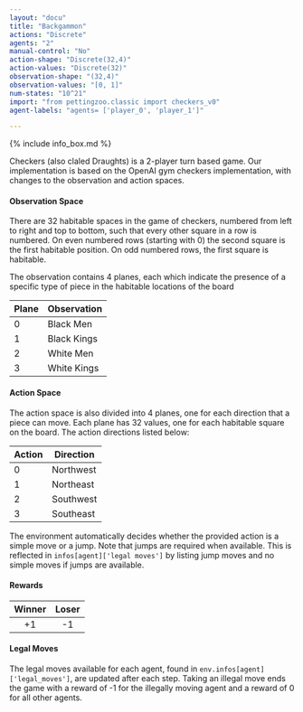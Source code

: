 ```yaml
---
layout: "docu"
title: "Backgammon"
actions: "Discrete"
agents: "2"
manual-control: "No"
action-shape: "Discrete(32,4)"
action-values: "Discrete(32)"
observation-shape: "(32,4)"
observation-values: "[0, 1]"
num-states: "10^21"
import: "from pettingzoo.classic import checkers_v0"
agent-labels: "agents= ['player_0', 'player_1']"

---
```


{% include info_box.md %}



Checkers (also claled Draughts) is a 2-player turn based game. Our implementation is based on the OpenAI gym checkers implementation, with changes to the observation and action spaces.

#### Observation Space

There are 32 habitable spaces in the game of checkers, numbered from left to right and top to bottom, such that every other square in a row is numbered. On even numbered rows (starting with 0) the second square is the first habitable position. On odd numbered rows, the first square is habitable.

The observation contains 4 planes, each which indicate the presence of a specific type of piece in the habitable locations of the board



| Plane | Observation |
| ----- | ----------- |
| 0     | Black Men   |
| 1     | Black Kings |
| 2     | White Men   |
| 3     | White Kings |

#### Action Space

The action space is also divided into 4 planes, one for each direction that a piece can move. Each plane has 32 values, one for each habitable square on the board. The action directions listed below:

| Action | Direction |
| ------ | --------- |
| 0      | Northwest |
| 1      | Northeast |
| 2      | Southwest |
| 3      | Southeast |

The environment automatically decides whether the provided action is a simple move or a jump. Note that jumps are required when available. This is reflected in `infos[agent]['legal moves']` by listing jump moves and no simple moves if jumps are available.

#### Rewards

| Winner | Loser |
| :----: | :---: |
|   +1   |  -1   |


#### Legal Moves

The legal moves available for each agent, found in `env.infos[agent]['legal_moves']`, are updated after each step. Taking an illegal move ends the game with a reward of -1 for the illegally moving agent and a reward of 0 for all other agents.
